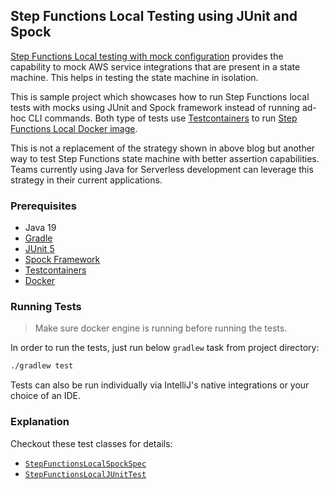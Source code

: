 ## Step Functions Local Testing using JUnit and Spock
[Step Functions Local testing with mock configuration](https://aws.amazon.com/blogs/compute/mocking-service-integrations-with-aws-step-functions-local/) 
provides the capability to mock AWS service integrations that are present in a state machine. This helps in testing the 
state machine in isolation.

This is sample project which showcases how to run Step Functions local tests with mocks using JUnit and Spock framework
instead of running ad-hoc CLI commands. Both type of tests use [Testcontainers](https://www.testcontainers.org/) to run [Step Functions Local Docker image](https://docs.aws.amazon.com/step-functions/latest/dg/sfn-local-docker.html).

This is not a replacement of the strategy shown in above blog but another way to test Step Functions state machine with
better assertion capabilities. Teams currently using Java for Serverless development can leverage this strategy in their
current applications.

### Prerequisites
 - Java 19
 - [Gradle](https://gradle.org/) 
 - [JUnit 5](https://junit.org/junit5/docs/current/user-guide/)
 - [Spock Framework](https://spockframework.org/spock/docs/2.0/all_in_one.html)
 - [Testcontainers](https://www.testcontainers.org/)
 - [Docker](https://www.docker.com/)

### Running Tests
> Make sure docker engine is running before running the tests.

In order to run the tests, just run below `gradlew` task from project directory:
```bash
./gradlew test
```

Tests can also be run individually via IntelliJ's native integrations or your choice of an IDE.

### Explanation
Checkout these test classes for details:

 - [`StepFunctionsLocalSpockSpec`](src/test/groovy/com/example/sfn/StepFunctionsLocalSpockSpec.groovy)
 - [`StepFunctionsLocalJUnitTest`](src/test/java/com/example/sfn/StepFunctionsLocalJUnitTest.java)